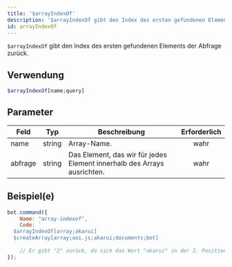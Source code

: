 ```yaml
---
title: '$arrayIndexOf'
description: '$arrayIndexOf gibt den Index des ersten gefundenen Elements der Abfrage zurück.'
id: arrayIndexOf
---
```


`$arrayIndexOf` gibt den Index des ersten gefundenen Elements der Abfrage zurück.

## Verwendung

```php
$arrayIndexOf[name;query]
```

## Parameter

| Feld    | Typ    | Beschreibung                                                            | Erforderlich |
| ------- | ------ | ----------------------------------------------------------------------- |:------------:|
| name    | string | Array-Name.                                                             |     wahr     |
| abfrage | string | Das Element, das wir für jedes Element innerhalb des Arrays ausrichten. |     wahr     |

## Beispiel(e)

```javascript
bot.command({
    Name: "array-indexof",
    Code: `
  $arrayIndexOf[array;akarui]
  $createArray[array;aoi.js;akarui;documents;bot]
  `
    // Er gibt "2" zurück, da sich das Wort "akarui" in der 2. Position des Arrays befindet.
});
```